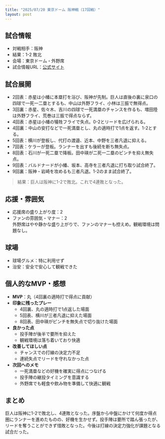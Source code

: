 ```yaml
---
title: "2025/07/20 東京ドーム 阪神戦（17回戦）"
layout: post
---
```


## 試合情報
- 対戦相手：阪神
- 結果：1-2 敗北
- 会場：東京ドーム・外野席
- 試合情報URL：[公式サイト](https://www.giants.jp/game/20250720_8003_1/)

<!--more-->

## 試合展開
- 2回表：赤星は小幡に本塁打を浴び、阪神が先制。巨人は直後の裏に泉口の四球で一死一二塁とするも、中山は外野フライ、小林は三振で無得点。
- 3回裏：赤星、佐々木、吉川の四球で一死満塁のチャンスを作るも、増田陸は外野フライ、荒巻は三振で得点ならず。
- 4回表：赤星は小幡の犠牲フライで失点。0-2とリードを広げられる。
- 4回裏：中山の安打などで一死満塁とし、丸の適時打で1点を返す。1-2とする。
- 5回表：横川が登板し、代打の渡邉、近本、中野を三者凡退に抑える。
- 7回表：ケラーが登板。ランナーを出すも後続を断ち無失点。
- 8回表：石川が一死二塁で降板。田中瑛が二死一二塁のピンチを抑え無失点。
- 9回表：バルドナードが小幡、坂本、高寺を三者凡退に打ち取り試合終了。
- 9回裏：阪神・岩崎を攻めるも三者凡退。1-2のまま試合終了。

> 結果：巨人は阪神に1-2で敗北。これで4連敗となった。

## 応援・雰囲気
- 応援席の盛り上がり度：2  
- ファンの雰囲気・マナー：2  
外野席はやや静かな盛り上がりで、ファンのマナーも控えめ。観戦環境は問題なし。

## 球場
- 球場グルメ：特に利用せず  
- 治安：安全で安心して観戦できた

## 個人的なMVP・感想
- **MVP**：丸（4回裏の適時打で得点に貢献）  
- **印象に残ったプレー**  
  - 4回裏、丸の適時打で1点返した場面  
  - 5回表、横川が三者凡退に抑えた場面  
  - 8回表、田中瑛がピンチを無失点で切り抜けた場面  
- **良かった点**  
  - 投手陣が後半で要所を抑えた  
  - 観戦環境は落ち着いており快適  
- **改善してほしい点**  
  - チャンスでの打線の決定力不足  
  - 連続失点でリードを守れなかった点  
- **次回へのメモ**  
  - 一死満塁などの好機を確実に得点につなげる  
  - 投手陣の継投タイミングを意識する  
  - 外野席でも軽食や飲み物を準備して快適に観戦

## まとめ
巨人は阪神に1-2で敗北し、4連敗となった。序盤から中盤にかけて何度か得点圏にランナーを進めたものの、好機を生かせず。投手陣は要所で踏ん張ったが、リードを奪うことができず惜敗となった。今後は打線の決定力強化が課題となる試合だった。
